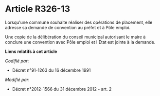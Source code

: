 # Article R326-13

Lorsqu'une  commune souhaite réaliser des opérations de placement, elle adresse sa  demande de convention au préfet et à Pôle
emploi. 

Une copie de la délibération du conseil municipal autorisant le maire à  conclure une convention avec Pôle emploi et l'Etat
est jointe à la  demande.

**Liens relatifs à cet article**

_Codifié par_:

  - Décret n°91-1263 du 16 décembre 1991

_Modifié par_:

  - Décret n°2012-1566 du 31 décembre 2012 - art. 2
